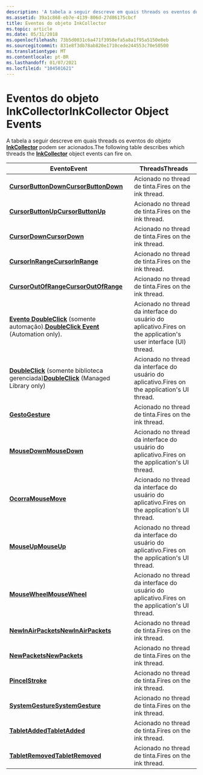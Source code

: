 ```yaml
---
description: 'A tabela a seguir descreve em quais threads os eventos do objeto InkCollector podem ser acionados. EventThreadsCursorButtonDownFires no thread de tinta. CursorButtonUpFires no thread de tinta. CursorDownFires no thread de tinta. CursorInRangeFires no thread de tinta. CursorOutOfRangeFires no thread de tinta. Evento DoubleClick (somente automação). Acionado no thread da interface do usuário do aplicativo. O DoubleClick (biblioteca gerenciada somente) é acionado no thread da interface do usuário do aplicativo. GestureFires no thread de tinta. MouseDownFires no thread da interface do usuário do aplicativo. MouseMoveFires no thread da interface do usuário do aplicativo. MouseUpFires no thread da interface do usuário do aplicativo. MouseWheelFires no thread da interface do usuário do aplicativo. NewInAirPacketsFires no thread de tinta. NewPacketsFires no thread de tinta. StrokeFires na tinta thread.SystemGestureFires no thread de tinta. TabletAddedFires no thread de tinta. TabletRemovedFires no thread de tinta. '
ms.assetid: 39a1c868-eb7e-4139-806d-27d86175cbcf
title: Eventos do objeto InkCollector
ms.topic: article
ms.date: 05/31/2018
ms.openlocfilehash: 73b5d0031c6a471f3958efa5a8a1f95a5150e8eb
ms.sourcegitcommit: 831e8f3db78ab820e1710cede244553c70e50500
ms.translationtype: MT
ms.contentlocale: pt-BR
ms.lasthandoff: 01/07/2021
ms.locfileid: "104501621"
---
```

# <a name="inkcollector-object-events"></a><span data-ttu-id="d5a8e-103">Eventos do objeto InkCollector</span><span class="sxs-lookup"><span data-stu-id="d5a8e-103">InkCollector Object Events</span></span>

<span data-ttu-id="d5a8e-104">A tabela a seguir descreve em quais threads os eventos do objeto [**InkCollector**](inkcollector-class.md) podem ser acionados.</span><span class="sxs-lookup"><span data-stu-id="d5a8e-104">The following table describes which threads the [**InkCollector**](inkcollector-class.md) object events can fire on.</span></span>



| <span data-ttu-id="d5a8e-105">Evento</span><span class="sxs-lookup"><span data-stu-id="d5a8e-105">Event</span></span>                                                                              | <span data-ttu-id="d5a8e-106">Threads</span><span class="sxs-lookup"><span data-stu-id="d5a8e-106">Threads</span></span>                                                           |
|------------------------------------------------------------------------------------|-------------------------------------------------------------------|
| [<span data-ttu-id="d5a8e-107">**CursorButtonDown**</span><span class="sxs-lookup"><span data-stu-id="d5a8e-107">**CursorButtonDown**</span></span>](inkcollector-cursorbuttondown.md)                          | <span data-ttu-id="d5a8e-108">Acionado no thread de tinta.</span><span class="sxs-lookup"><span data-stu-id="d5a8e-108">Fires on the ink thread.</span></span><br/>                               |
| [<span data-ttu-id="d5a8e-109">**CursorButtonUp**</span><span class="sxs-lookup"><span data-stu-id="d5a8e-109">**CursorButtonUp**</span></span>](inkcollector-cursorbuttonup.md)                              | <span data-ttu-id="d5a8e-110">Acionado no thread de tinta.</span><span class="sxs-lookup"><span data-stu-id="d5a8e-110">Fires on the ink thread.</span></span><br/>                               |
| [<span data-ttu-id="d5a8e-111">**CursorDown**</span><span class="sxs-lookup"><span data-stu-id="d5a8e-111">**CursorDown**</span></span>](inkcollector-cursordown.md)                                      | <span data-ttu-id="d5a8e-112">Acionado no thread de tinta.</span><span class="sxs-lookup"><span data-stu-id="d5a8e-112">Fires on the ink thread.</span></span><br/>                               |
| [<span data-ttu-id="d5a8e-113">**CursorInRange**</span><span class="sxs-lookup"><span data-stu-id="d5a8e-113">**CursorInRange**</span></span>](inkcollector-cursorinrange.md)                                | <span data-ttu-id="d5a8e-114">Acionado no thread de tinta.</span><span class="sxs-lookup"><span data-stu-id="d5a8e-114">Fires on the ink thread.</span></span><br/>                               |
| [<span data-ttu-id="d5a8e-115">**CursorOutOfRange**</span><span class="sxs-lookup"><span data-stu-id="d5a8e-115">**CursorOutOfRange**</span></span>](inkcollector-cursoroutofrange.md)                          | <span data-ttu-id="d5a8e-116">Acionado no thread de tinta.</span><span class="sxs-lookup"><span data-stu-id="d5a8e-116">Fires on the ink thread.</span></span><br/>                               |
| <span data-ttu-id="d5a8e-117">[**Evento DoubleClick**](inkcollector-doubleclick.md) (somente automação).</span><span class="sxs-lookup"><span data-stu-id="d5a8e-117">[**DoubleClick Event**](inkcollector-doubleclick.md) (Automation only).</span></span>           | <span data-ttu-id="d5a8e-118">Acionado no thread da interface do usuário do aplicativo.</span><span class="sxs-lookup"><span data-stu-id="d5a8e-118">Fires on the application's user interface (UI) thread.</span></span><br/> |
| <span data-ttu-id="d5a8e-119">[**DoubleClick**](/previous-versions/ms567614(v=vs.100)) (somente biblioteca gerenciada)</span><span class="sxs-lookup"><span data-stu-id="d5a8e-119">[**DoubleClick**](/previous-versions/ms567614(v=vs.100)) (Managed Library only)</span></span> | <span data-ttu-id="d5a8e-120">Acionado no thread da interface do usuário do aplicativo.</span><span class="sxs-lookup"><span data-stu-id="d5a8e-120">Fires on the application's UI thread.</span></span><br/>                  |
| [<span data-ttu-id="d5a8e-121">**Gesto**</span><span class="sxs-lookup"><span data-stu-id="d5a8e-121">**Gesture**</span></span>](inkcollector-gesture.md)                                            | <span data-ttu-id="d5a8e-122">Acionado no thread de tinta.</span><span class="sxs-lookup"><span data-stu-id="d5a8e-122">Fires on the ink thread.</span></span><br/>                               |
| [<span data-ttu-id="d5a8e-123">**MouseDown**</span><span class="sxs-lookup"><span data-stu-id="d5a8e-123">**MouseDown**</span></span>](inkcollector-mousedown.md)                                        | <span data-ttu-id="d5a8e-124">Acionado no thread da interface do usuário do aplicativo.</span><span class="sxs-lookup"><span data-stu-id="d5a8e-124">Fires on the application's UI thread.</span></span><br/>                  |
| [<span data-ttu-id="d5a8e-125">**Ocorra**</span><span class="sxs-lookup"><span data-stu-id="d5a8e-125">**MouseMove**</span></span>](inkcollector-mousemove.md)                                        | <span data-ttu-id="d5a8e-126">Acionado no thread da interface do usuário do aplicativo.</span><span class="sxs-lookup"><span data-stu-id="d5a8e-126">Fires on the application's UI thread.</span></span><br/>                  |
| [<span data-ttu-id="d5a8e-127">**MouseUp**</span><span class="sxs-lookup"><span data-stu-id="d5a8e-127">**MouseUp**</span></span>](inkcollector-mouseup.md)                                            | <span data-ttu-id="d5a8e-128">Acionado no thread da interface do usuário do aplicativo.</span><span class="sxs-lookup"><span data-stu-id="d5a8e-128">Fires on the application's UI thread.</span></span><br/>                  |
| [<span data-ttu-id="d5a8e-129">**MouseWheel**</span><span class="sxs-lookup"><span data-stu-id="d5a8e-129">**MouseWheel**</span></span>](inkcollector-mousewheel.md)                                      | <span data-ttu-id="d5a8e-130">Acionado no thread da interface do usuário do aplicativo.</span><span class="sxs-lookup"><span data-stu-id="d5a8e-130">Fires on the application's UI thread.</span></span><br/>                  |
| [<span data-ttu-id="d5a8e-131">**NewInAirPackets**</span><span class="sxs-lookup"><span data-stu-id="d5a8e-131">**NewInAirPackets**</span></span>](inkcollector-newinairpackets.md)                            | <span data-ttu-id="d5a8e-132">Acionado no thread de tinta.</span><span class="sxs-lookup"><span data-stu-id="d5a8e-132">Fires on the ink thread.</span></span><br/>                               |
| [<span data-ttu-id="d5a8e-133">**NewPackets**</span><span class="sxs-lookup"><span data-stu-id="d5a8e-133">**NewPackets**</span></span>](inkcollector-newpackets.md)                                      | <span data-ttu-id="d5a8e-134">Acionado no thread de tinta.</span><span class="sxs-lookup"><span data-stu-id="d5a8e-134">Fires on the ink thread.</span></span><br/>                               |
| [<span data-ttu-id="d5a8e-135">**Pincel**</span><span class="sxs-lookup"><span data-stu-id="d5a8e-135">**Stroke**</span></span>](inkcollector-stroke.md)                                              | <span data-ttu-id="d5a8e-136">Acionado no thread de tinta.</span><span class="sxs-lookup"><span data-stu-id="d5a8e-136">Fires on the ink thread.</span></span><br/>                               |
| [<span data-ttu-id="d5a8e-137">**SystemGesture**</span><span class="sxs-lookup"><span data-stu-id="d5a8e-137">**SystemGesture**</span></span>](inkcollector-systemgesture.md)                                | <span data-ttu-id="d5a8e-138">Acionado no thread de tinta.</span><span class="sxs-lookup"><span data-stu-id="d5a8e-138">Fires on the ink thread.</span></span><br/>                               |
| [<span data-ttu-id="d5a8e-139">**TabletAdded**</span><span class="sxs-lookup"><span data-stu-id="d5a8e-139">**TabletAdded**</span></span>](inkcollector-tabletadded.md)                                    | <span data-ttu-id="d5a8e-140">Acionado no thread de tinta.</span><span class="sxs-lookup"><span data-stu-id="d5a8e-140">Fires on the ink thread.</span></span><br/>                               |
| [<span data-ttu-id="d5a8e-141">**TabletRemoved**</span><span class="sxs-lookup"><span data-stu-id="d5a8e-141">**TabletRemoved**</span></span>](inkcollector-tabletremoved.md)                                | <span data-ttu-id="d5a8e-142">Acionado no thread de tinta.</span><span class="sxs-lookup"><span data-stu-id="d5a8e-142">Fires on the ink thread.</span></span><br/>                               |



 

 


